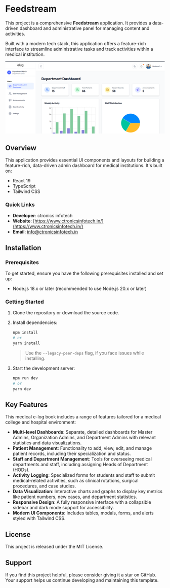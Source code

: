 # Feedstream

This project is a comprehensive **Feedstream** application. It provides a data-driven dashboard and administrative panel for managing content and activities.

Built with a modern tech stack, this application offers a feature-rich interface to streamline administrative tasks and track activities within a medical institution.

![ctronics infotech React.js Dashboard Preview](./banner.png)

## Overview

This application provides essential UI components and layouts for building a feature-rich, data-driven admin dashboard for medical institutions. It's built on:

- React 19
- TypeScript
- Tailwind CSS

### Quick Links

- **Developer**: ctronics infotech
- **Website**: [https://www.ctronicsinfotech.in/](https://www.ctronicsinfotech.in/)
- **Email**: [info@ctronicsinfotech.in](mailto:info@ctronicsinfotech.in)

## Installation

### Prerequisites

To get started, ensure you have the following prerequisites installed and set up:

- Node.js 18.x or later (recommended to use Node.js 20.x or later)

### Getting Started

1. Clone the repository or download the source code.

2. Install dependencies:

   ```bash
   npm install
   # or
   yarn install
   ```

   > Use the `--legacy-peer-deps` flag, if you face issues while installing.

3. Start the development server:
   ```bash
   npm run dev
   # or
   yarn dev
   ```

## Key Features

This medical e-log book includes a range of features tailored for a medical college and hospital environment:

- **Multi-level Dashboards**: Separate, detailed dashboards for Master Admins, Organization Admins, and Department Admins with relevant statistics and data visualizations.
- **Patient Management**: Functionality to add, view, edit, and manage patient records, including their specialization and status.
- **Staff and Department Management**: Tools for overseeing medical departments and staff, including assigning Heads of Department (HODs).
- **Activity Logging**: Specialized forms for students and staff to submit medical-related activities, such as clinical rotations, surgical procedures, and case studies.
- **Data Visualization**: Interactive charts and graphs to display key metrics like patient numbers, new cases, and department statistics.
- **Responsive Design**: A fully responsive interface with a collapsible sidebar and dark mode support for accessibility.
- **Modern UI Components**: Includes tables, modals, forms, and alerts styled with Tailwind CSS.

## License

This project is released under the MIT License.

## Support

If you find this project helpful, please consider giving it a star on GitHub. Your support helps us continue developing
and maintaining this template.
